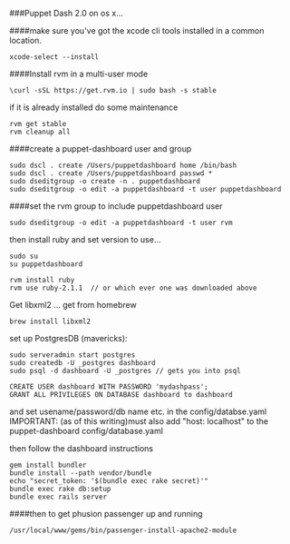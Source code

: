 ###Puppet Dash 2.0 on os x...

####make sure you've got the xcode cli tools installed in a common location.
```
xcode-select --install
```

####Install rvm in a multi-user mode
```
\curl -sSL https://get.rvm.io | sudo bash -s stable
```

if it is already installed do some maintenance

```
rvm get stable
rvm cleanup all
```

####create a puppet-dashboard user and group
```
sudo dscl . create /Users/puppetdashboard home /bin/bash
sudo dscl . create /Users/puppetdashboard passwd *
sudo dseditgroup -o create -n . puppetdashboard
sudo dseditgroup -o edit -a puppetdashboard -t user puppetdashboard
```

####set the rvm group to include puppetdashboard user
```
sudo dseditgroup -o edit -a puppetdashboard -t user rvm
```

then install ruby and set version to use...  
```
sudo su
su puppetdashboard

rvm install ruby
rvm use ruby-2.1.1  // or which ever one was downloaded above
```

Get libxml2 ... get from homebrew  
```
brew install libxml2
```

set up PostgresDB (mavericks):  
```
sudo serveradmin start postgres
sudo createdb -U _postgres dashboard
sudo psql -d dashboard -U _postgres // gets you into psql

CREATE USER dashboard WITH PASSWORD 'mydashpass';
GRANT ALL PRIVILEGES ON DATABASE dashboard to dashboard
```

and set usename/password/db name etc. in the config/databse.yaml
IMPORTANT: (as of this writing)must also add "host: localhost"  to the puppet-dashboard config/database.yaml

then follow the dashboard instructions  
```
gem install bundler
bundle install --path vendor/bundle
echo "secret_token: '$(bundle exec rake secret)'" 
bundle exec rake db:setup
bundle exec rails server
```

####then to get phusion passenger up and running   
```
/usr/local/www/gems/bin/passenger-install-apache2-module
```
